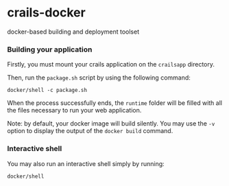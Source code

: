 # crails-docker
docker-based building and deployment toolset

### Building your application
Firstly, you must mount your crails application on the `crailsapp` directory.

Then, run the `package.sh` script by using the following command:

```
docker/shell -c package.sh
```

When the process successfully ends, the `runtime` folder will be filled with all the files necessary to run your web application.

Note: by default, your docker image will build silently. You may use the `-v` option to display the output of the `docker build` command.

### Interactive shell
You may also run an interactive shell simply by running:
```
docker/shell
```
